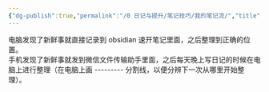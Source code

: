 ```yaml
---
{"dg-publish":true,"permalink":"/0 日记与提升/笔记技巧/我的笔记流/","title":"我的笔记流"}
---
```



电脑发现了新鲜事就直接记录到 obsidian 速开笔记里面，之后整理到正确的位置。  
手机发现了新鲜事就发到微信文件传输助手里面，之后每天晚上写日记的时候在电脑上进行整理（在电脑上画 --------- 分割线，以便分辨下一次从哪里开始整理）。
